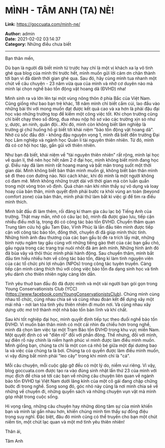 # MÌNH - TÂM ANH (TA) NÈ!

**Link:** https://goccuata.com/minh-ne/

**Author:** admin  
**Date:** 2021-02-02 03:14:37  
**Category:** Những điều chưa biết

---

<!-- wp:paragraph -->
<p>Bạn thân mến, </p>
<!-- /wp:paragraph -->

<!-- wp:paragraph {"align":"left"} -->
<p class="has-text-align-left">Dù bạn là người đã biết mình từ trước hay chỉ là một vị khách xa lạ vô tình ghé qua blog của mình thì trước hết, mình muốn gửi lời cảm ơn chân thành tới bạn vì đã dành thời gian ghé qua. Sau đó, hãy cùng mình tua nhanh một chút về câu chuyện - 23 năm vừa qua của mình và nhờ cơ duyên nào mà mình lại chọn nghề bảo tồn động vật hoang dã (ĐVHD) nha!</p>
<!-- /wp:paragraph -->

<!-- wp:paragraph {"align":"left"} -->
<p class="has-text-align-left">Mình sinh ra và lớn lên tại một vùng nông thôn ở phía Bắc của Việt Nam. Cũng giống như bao bạn trẻ khác, 18 năm mình chỉ biết cắm cúi, lao đầu vào những bài thi với mong muốn đạt được kết quả cao và xa hơn là phải đậu đại học vào những trường top để kiếm một công việc tốt. Khi chọn trường cũng chỉ biết chạy theo số đông, đua nhau nộp hồ sơ vào các trường xịn sò như y, dược, an ninh, quân đội...Khi đó, mình còn không biết lâm nghiệp là trường gì chứ huống hồ gì biết tới khái niệm "bảo tồn động vật hoang dã". Nhờ cú sốc đầu đời - không đậu nguyện vọng 1, mình đã biết đến trường Đại học Lâm nghiệp và ngành học Quản lí tài nguyên thiên nhiên. Từ đó, mình đã có cơ hội học tập, gần gũi với thiên nhiên. </p>
<!-- /wp:paragraph -->

<!-- wp:paragraph {"align":"left"} -->
<p class="has-text-align-left">Như bạn đã biết, khái niệm về "tài nguyên thiên nhiên" rất rộng, mình lại học về quản lí, thế nên học hết năm 2 ở đại học, mình không biết mình đang học gì. Điều này đã làm mình rất hoang mang và bất mãn trong suốt một thời gian dài. Mình  không biết bản thân mình muốn gì, không biết bản thân mình sẽ đi theo con đường nào. Nói cách khác, khi đó mình là một người không có đam mê. Mình không những trượt dài với thời gian mà còn luẩn quẩn trong một vòng tròn vô định. Quá chán nản khi nhìn thấy sự vô dụng và loay hoay của bản thân, mình quyết định phải bước ra khỏi vùng an toàn (beyond comfort zone) của bản thân, mình phải thử làm bất kì việc gì để tìm ra điều mình thích.</p>
<!-- /wp:paragraph -->

<!-- wp:paragraph {"align":"left"} -->
<p class="has-text-align-left">Mình bắt đầu đi làm thêm, rồi đăng kí tham gia câu lạc bộ Tiếng Anh của trường. Thật may mắn, nhờ có câu lạc bộ, mình đã được giao lưu, tiếp cận nhiều điều mới lạ, trong đó có công tác bảo tồn ĐVHD. Chuyến thăm quan Trung tâm cứu hộ gấu Tam Đảo, Vĩnh Phúc là lần đầu tiên mình được tiếp cận với công tác bảo tồn, đồng thời, chuyến đi đã giúp mình thức tỉnh. Những hình ảnh đau thương của các bạn gấu bị đè ra trích lấy mật, những bình rượu ngâm tay gấu cùng với những tiếng gào thét của các bạn gấu chó, gấu ngựa trong các trang trại nuôi nhốt đã ám ảnh mình. Những hình ảnh đó đã bủa vây và thôi thúc mình phải hành động. Sau chuyến thăm, mình bắt đầu tìm hiểu nhiều hơn về công tác bảo tồn, đăng kí làm tình nguyện viên của các tổ chức phi lợi nhuận (NPOs) trong công tác tuyên truyền. Càng tiếp cận mình càng thích thú với công việc bảo tồn đa dạng sinh học và tình yêu dành cho thiên nhiên ngày càng lớn dần.</p>
<!-- /wp:paragraph -->

<!-- wp:paragraph -->
<p>Tình yêu thuở ban đầu đó đã được mình và một vài người bạn gói gọn trong Young Conservationists Club (YCC) (<a href="https://www.facebook.com/YoungConservationistsClub" data-type="URL" data-id="https://www.facebook.com/YoungConservationistsClub">https://www.facebook.com/YoungConservationistsClub</a>). Chúng mình cùng nhau tổ chức, cùng nhau chia sẻ và cùng nhau đoàn kết để dựng xây một mái nhà - nơi lan tỏa tình yêu thiên nhiên đi muôn nơi. Và cùng nhau xây dựng ước mơ trở thành một nhà bảo tồn bản lĩnh và khí chất. </p>
<!-- /wp:paragraph -->

<!-- wp:paragraph -->
<p>Sau khi tốt nghiệp đại học, mình quyết định tiếp tục theo đuổi nghề bảo tồn ĐVHD. Vì muốn bản thân mình có một cái nhìn đa chiều hơn trong nghề, mình đã chọn làm việc tại một Trạm Bảo tồn ĐVHD trong khu vực miền Nam. Một quyết định có vẻ "điên rồ" đối với phần đông. Thế nhưng, đối với mình, sự điên rồ này chính là niềm hạnh phúc vì mình được làm điều mình muốn. Mình giống bạn, chúng ta chỉ là một con cá nhỏ bé giữa một đại dương bao la và việc của chúng ta là bơi. Chúng ta có quyền được làm điều mình muốn, vì vậy đừng bắt mình phải "leo cây" trong khi mình chỉ là "cá".</p>
<!-- /wp:paragraph -->

<!-- wp:paragraph -->
<p>Mỗi câu chuyện, mỗi cuộc gặp gỡ đều có một lý do, niềm vui riêng. Vì vậy, blog goccuata.com được tạo ra vào đúng sinh nhật lần thứ 23 của mình với mục đích để chia sẻ tới các bạn về những câu chuyện liên quan về ngành bảo tồn ĐVHD tại Việt Nam dưới lăng kính của một cô gái đang chập chững bước đi trong nghề. Song song đó, góc nhỏ này cũng là nơi mình chia sẻ về những về chuyến đi, những quyển sách và những chuyện vụn vặt mà mình góp nhặt trong cuộc sống.</p>
<!-- /wp:paragraph -->

<!-- wp:paragraph -->
<p>Hi vọng rằng, những câu chuyện hay những dòng tâm sự của mình khiến bạn và mình lại gần nhau hơn, khiến chúng mình tìm thấy sự đồng điệu trong suy nghĩ. Đặc biệt, đâu đó mình cũng có thể truyền cho bạn một chút niềm tin, một chút lạc quan và một mớ tình yêu thiên nhiên!</p>
<!-- /wp:paragraph -->

<!-- wp:paragraph -->
<p>Thân ái, </p>
<!-- /wp:paragraph -->

<!-- wp:paragraph -->
<p>Tâm Anh</p>
<!-- /wp:paragraph -->